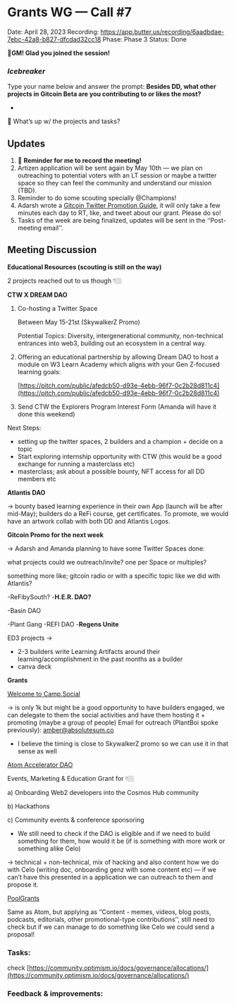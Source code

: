 # Grants WG — Call #7

Date: April 28, 2023
Recording: https://app.butter.us/recording/6aadbdae-7ebc-42a8-b827-dfcdad32cc18
Phase: Phase 3
Status: Done

🌱**GM! Glad you joined the session!** 

### *Icebreaker*

Type your name below and answer the prompt: **Besides DD, what other projects in Gitcoin Beta are you contributing to or likes the most?**

- 

<aside>
📢 What’s up w/ the projects and tasks?

## Updates

1. 🔴 **Reminder for me to record the meeting!**
2. Artizen application will be sent again by May 10th — we plan on outreaching to potential voters with an LT session or maybe a twitter space so they can feel the community and understand our mission (TBD).
3. Reminder to do some scouting [](../../../../Evergreen%20Documents%20976d2984e99f4146b4283457a2303a7c/Evergreen%20Documents%20Database%20db1ccc6322ae474dba4b59d6b687d080/SkywalkerZ%20Strategy%20Hub%20f782c8df3cb44800a4907d056c661a3c/Potential%20Champions%20HODLers%20cb3b08c4b1364459ad4a9388cb8eda69.md) specially @Champions! 
4. Adarsh wrote a [Gitcoin Twitter Promotion Guide](../../../../Design%20Documents%20&%20Braindumps%2096c62424d0454ec2bd5170ad5dce5dae/For%20DreamerZ%20to%20support%20Dream%20DAO%20in%20Gitcoin%20Round%20aa2e3cff122742ec8d78e0978956d40c.md), it will only take a few minutes each day to RT, like, and tweet about our grant. Please do so!
5. Tasks of the week are being finalized, updates will be sent in the ‘’Post-meeting email’’.
</aside>

## **Meeting Discussion**

**Educational Resources (scouting is still on the way)**

2 projects reached out to us though 👇🏼

****************************CTW X DREAM DAO****************************

1. Co-hosting a Twitter Space
    
    Between May 15-21st (SkywalkerZ Promo)
    
    Potential Topics: Diversity, intergenerational community, non-technical entrances into web3, building out an ecosystem in a central way.
    
2. Offering an educational partnership by allowing Dream DAO to host a module on W3 Learn Academy which aligns with your Gen Z-focused learning goals:
    
    [https://pitch.com/public/afedcb50-d93e-4ebb-96f7-0c2b28d811c4](https://pitch.com/public/afedcb50-d93e-4ebb-96f7-0c2b28d811c4)
    
3. Send CTW the Explorers Program Interest Form (Amanda will have it done this weekend)

Next Steps:

- setting up the twitter spaces, 2 builders and a champion + decide on a topic
- Start exploring internship opportunity with CTW (this would be a good exchange for running a masterclass etc)
- masterclass; ask about a possible bounty, NFT access for all DD members etc

**************************Atlantis DAO************************** 

→ bounty based learning experience in their own App (launch will be after mid-May); builders do a ReFi course, get certificates. To promote, we would have an artwork collab with both DD and Atlantis Logos.

**************Gitcoin Promo for the next week**************

→ Adarsh and Amanda planning to have some Twitter Spaces done:

what projects could we outreach/invite? one per Space or multiples? 

something more like; gitcoin radio or with a specific topic like we did with Atlantis?

-ReFibySouth? 
-****H.E.R. DAO?****

-Basin DAO

-Plant Gang
-REFI DAO
-**Regens Unite**

ED3 projects → 

- 2-3 builders write Learning Artifacts around their learning/accomplishment in the past months as a builder
- canva deck

**Grants** 

[Welcome to Camp.Social](https://www.camp.social/)

→ is only 1k but might be a good opportunity to have builders engaged, we can delegate to them the social activities and have them hosting it + promoting (maybe a group of people)
Email for outreach (PlantBoi spoke previously): [amber@absolutesum.co](mailto:amber@absolutesum.co) 

- I believe the timing is close to SkywalkerZ promo so we can use it in that sense as well

[Atom Accelerator DAO](https://www.atomaccelerator.com/)

Events, Marketing & Education Grant for 👇🏼

a) Onboarding Web2 developers into the Cosmos Hub community

b) Hackathons

c) Community events & conference sponsoring

- We still need to check if the DAO is eligible and if we need to build something for them, how would it be (if is something with more work or something alike Celo)

→ technical + non-technical, mix of hacking and also content how we do with Celo (writing doc, onboarding genz with some content etc) — if we can’t have this presented in a application we can outreach to them and propose it. 

[PoolGrants](https://poolgrants.org/82383755c2c8431eade3651ad7de7948)

Same as Atom, but applying as ‘’Content - memes, videos, blog posts, podcasts, editorials, other promotional-type contributions’’, still need to check but if we can manage to do something like Celo we could send a proposal!

### Tasks:

check [https://community.optimism.io/docs/governance/allocations/](https://community.optimism.io/docs/governance/allocations/) 

### Feedback & improvements: